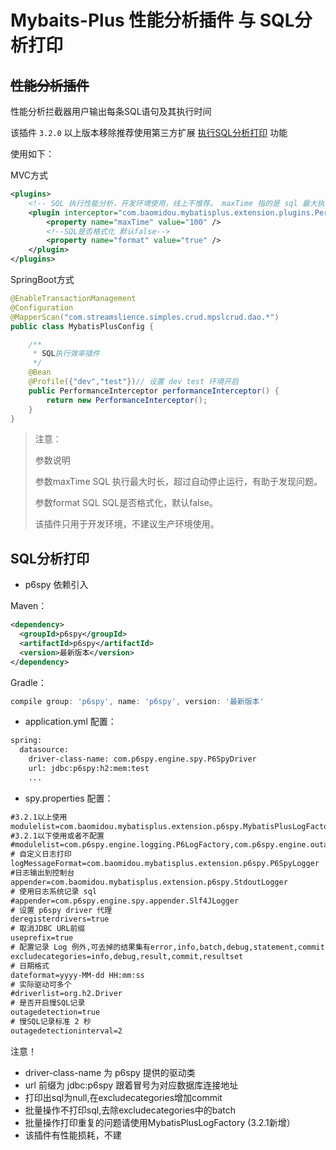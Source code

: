 # Mybaits-Plus 性能分析插件 与 SQL分析打印



## ~~性能分析插件~~



性能分析拦截器用户输出每条SQL语句及其执行时间

该插件 `3.2.0` 以上版本移除推荐使用第三方扩展 [执行SQL分析打印](https://mybatis.plus/guide/p6spy) 功能



使用如下：

MVC方式

```xml
<plugins>
    <!-- SQL 执行性能分析，开发环境使用，线上不推荐。 maxTime 指的是 sql 最大执行时长 -->
    <plugin interceptor="com.baomidou.mybatisplus.extension.plugins.PerformanceInterceptor">
        <property name="maxTime" value="100" />
        <!--SQL是否格式化 默认false-->
        <property name="format" value="true" />
    </plugin>
</plugins>
```

SpringBoot方式

```java
@EnableTransactionManagement
@Configuration
@MapperScan("com.streamslience.simples.crud.mpslcrud.dao.*")
public class MybatisPlusConfig {

    /**
     * SQL执行效率插件
     */
    @Bean
    @Profile({"dev","test"})// 设置 dev test 环境开启
    public PerformanceInterceptor performanceInterceptor() {
        return new PerformanceInterceptor();
    }
}
```

> 注意：
>
> 参数说明
>
> 参数maxTime SQL 执行最大时长，超过自动停止运行，有助于发现问题。
>
> 参数format SQL SQL是否格式化，默认false。
>
> 该插件只用于开发环境，不建议生产环境使用。





## SQL分析打印

- p6spy 依赖引入

Maven：

```xml
<dependency>
  <groupId>p6spy</groupId>
  <artifactId>p6spy</artifactId>
  <version>最新版本</version>
</dependency>
```

Gradle：

```groovy
compile group: 'p6spy', name: 'p6spy', version: '最新版本'
```

- application.yml 配置：

```xml
spring:
  datasource:
    driver-class-name: com.p6spy.engine.spy.P6SpyDriver
    url: jdbc:p6spy:h2:mem:test
    ...
```

- spy.properties 配置：

```xml
#3.2.1以上使用
modulelist=com.baomidou.mybatisplus.extension.p6spy.MybatisPlusLogFactory
#3.2.1以下使用或者不配置
#modulelist=com.p6spy.engine.logging.P6LogFactory,com.p6spy.engine.outage.P6OutageFactory
# 自定义日志打印
logMessageFormat=com.baomidou.mybatisplus.extension.p6spy.P6SpyLogger
#日志输出到控制台
appender=com.baomidou.mybatisplus.extension.p6spy.StdoutLogger
# 使用日志系统记录 sql
#appender=com.p6spy.engine.spy.appender.Slf4JLogger
# 设置 p6spy driver 代理
deregisterdrivers=true
# 取消JDBC URL前缀
useprefix=true
# 配置记录 Log 例外,可去掉的结果集有error,info,batch,debug,statement,commit,rollback,result,resultset.
excludecategories=info,debug,result,commit,resultset
# 日期格式
dateformat=yyyy-MM-dd HH:mm:ss
# 实际驱动可多个
#driverlist=org.h2.Driver
# 是否开启慢SQL记录
outagedetection=true
# 慢SQL记录标准 2 秒
outagedetectioninterval=2
```

注意！

- driver-class-name 为 p6spy 提供的驱动类
- url 前缀为 jdbc:p6spy 跟着冒号为对应数据库连接地址
- 打印出sql为null,在excludecategories增加commit
- 批量操作不打印sql,去除excludecategories中的batch
- 批量操作打印重复的问题请使用MybatisPlusLogFactory (3.2.1新增）
- 该插件有性能损耗，不建



